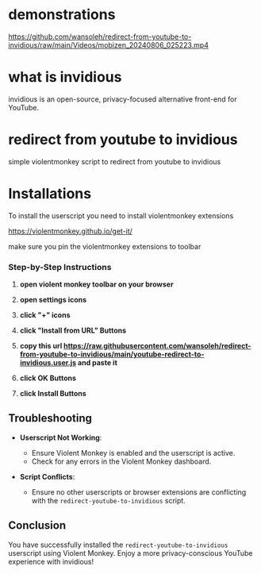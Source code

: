 # demonstrations

https://github.com/wansoleh/redirect-from-youtube-to-invidious/raw/main/Videos/mobizen_20240806_025223.mp4

# what is invidious

invidious is an open-source, privacy-focused alternative front-end for YouTube.

# redirect from youtube to invidious

simple violentmonkey script to redirect from youtube to invidious

# Installations 

To install the userscript you need to install violentmonkey extensions 

https://violentmonkey.github.io/get-it/

make sure you pin the violentmonkey extensions to toolbar

### Step-by-Step Instructions

1. **open violent monkey toolbar on your browser**

2. **open settings icons**

3. **click "+" icons**

4. **click "Install from URL" Buttons**

5. **copy this url https://raw.githubusercontent.com/wansoleh/redirect-from-youtube-to-invidious/main/youtube-redirect-to-invidious.user.js and paste it**

6. **click OK Buttons**

7. **click Install Buttons**

## Troubleshooting

- **Userscript Not Working**:
  - Ensure Violent Monkey is enabled and the userscript is active.
  - Check for any errors in the Violent Monkey dashboard.

- **Script Conflicts**:
  - Ensure no other userscripts or browser extensions are conflicting with the `redirect-youtube-to-invidious` script.

## Conclusion
You have successfully installed the `redirect-youtube-to-invidious` userscript using Violent Monkey. Enjoy a more privacy-conscious YouTube experience with invidious!

